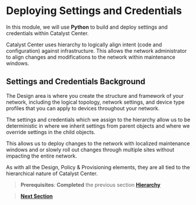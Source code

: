 # Deploying Settings and Credentials

In this module, we will use **Python** to build and deploy settings and credentials within Catalyst Center. 

Catalyst Center uses hierarchy to logically align intent (code and configuration) against infrastructure. This allows the network administrator to align changes and modifications to the network within maintenance windows.

## Settings and Credentials Background

The Design area is where you create the structure and framework of your network, including the logical topology, network settings, and device type profiles that you can apply to devices throughout your network.

The settings and credentials which we assign to the hierarchy allow us to be deterministic in where we inherit settings from parent objects and where we override settings in the child objects.

This allows us to deploy changes to the network with localized maintenance windows and or slowly roll out changes through multiple sites without impacting the entire network. 

As with all the Design, Policy & Provisioning elements, they are all tied to the hierarchical nature of Catalyst Center. 

> **Prerequisites**: **Completed** the previous section [**Hierarchy**](../python-1-hierarchy/01-intro.md)

> [**Next Section**](./02-examine.md)
